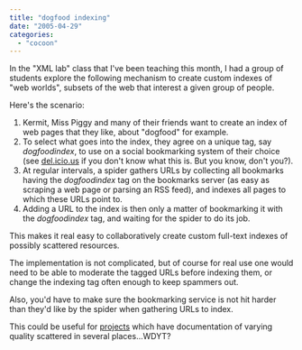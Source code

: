 ```yaml
---
title: "dogfood indexing"
date: "2005-04-29"
categories: 
  - "cocoon"
---
```


In the "XML lab" class that I've been teaching this month, I had a group of students explore the following mechanism to create custom indexes of "web worlds", subsets of the web that interest a given group of people.

Here's the scenario:

1. Kermit, Miss Piggy and many of their friends want to create an index of web pages that they like, about "dogfood" for example.
2. To select what goes into the index, they agree on a unique tag, say _dogfoodindex_, to use on a social bookmarking system of their choice (see [del.icio.us](http://del.icio.us) if you don't know what this is. But you know, don't you?).
3. At regular intervals, a spider gathers URLs by collecting all bookmarks having the _dogfoodindex_ tag on the bookmarks server (as easy as scraping a web page or parsing an RSS feed), and indexes all pages to which these URLs point to.
4. Adding a URL to the index is then only a matter of bookmarking it with the _dogfoodindex_ tag, and waiting for the spider to do its job.

This makes it real easy to collaboratively create custom full-text indexes of possibly scattered resources.

The implementation is not complicated, but of course for real use one would need to be able to moderate the tagged URLs before indexing them, or change the indexing tag often enough to keep spammers out.

Also, you'd have to make sure the bookmarking service is not hit harder than they'd like by the spider when gathering URLs to index.

This could be useful for [projects](http://cocoon.apache.org) which have documentation of varying quality scattered in several places...WDYT?

